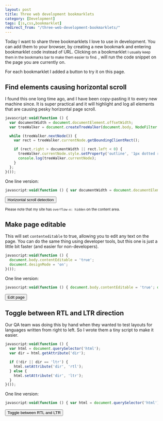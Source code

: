 ```yaml
---
layout: post
title: Three web development bookmarklets
category: [Development]
tags: [js,css,bookmarklet]
redirect_from: "/three-web-development-bookmarklets/"
---
```


Today I want to share three bookmarklets I love to use in development. You can add them to your browser, by creating a new bookmark and entering bookmarklet code instead of URL.
<label class="SideNote-trigger">Clicking on a bookmarklet</label>
<small class="SideNote">
I usually keep them in the bookmarks bar to make them easier to find.
</small>
, will run the code snippet on the page you are currently on.

For each bookmarklet I added a button to try it on this page.

<!--more-->

## Find elements causing horizontal scroll

I found this one long time ago, and I have been copy-pasting it to every new machine since. It is super practical and it will highlight and log all elements that are causing pesky horizontal page scroll.

```js
javascript:void(function () {
  var documentWidth = document.documentElement.offsetWidth;
  var treeWalker = document.createTreeWalker(document.body, NodeFilter.SHOW_ELEMENT);

  while (treeWalker.nextNode()) {
    var rect = treeWalker.currentNode.getBoundingClientRect();

    if (rect.right > documentWidth || rect.left < 0) {
      treeWalker.currentNode.style.setProperty('outline', '1px dotted red', 'important');
      console.log(treeWalker.currentNode);
    }
  };
}());
```

One line version:

```js
javascript:void(function () { var documentWidth = document.documentElement.offsetWidth; var treeWalker = document.createTreeWalker(document.body, NodeFilter.SHOW_ELEMENT); while (treeWalker.nextNode()) { var rect = treeWalker.currentNode.getBoundingClientRect(); if (rect.right > documentWidth || rect.left < 0) { treeWalker.currentNode.style.setProperty('outline', '1px dotted red', 'important'); console.log(treeWalker.currentNode); } }; }());
```

<button class="CommentForm-sendButton" onClick="javascript:void(function () { var documentWidth = document.documentElement.offsetWidth; var treeWalker = document.createTreeWalker(document.body, NodeFilter.SHOW_ELEMENT); while (treeWalker.nextNode()) { var rect = treeWalker.currentNode.getBoundingClientRect(); if (rect.right > documentWidth || rect.left < 0) { treeWalker.currentNode.style.setProperty('outline', '1px dotted red', 'important'); console.log(treeWalker.currentNode); } }; }());">Horizontal scroll detection</button>

<small class="Small">Please note that my site has `overflow-x: hidden` on the content area.</small>

## Make page editable

This will set `contenteditable` to true, allowing you to edit any text on the page. You can do the same thing using developer tools, but this one is just a little bit faster (and easier for non-developers).

```js
javascript:void(function () {
  document.body.contentEditable = 'true';
  document.designMode = 'on';
}());
```

One line version:

```js
javascript:void(function () { document.body.contentEditable = 'true'; document.designMode = 'on'; }());
```

<button class="CommentForm-sendButton" onClick="javascript:void(function () { document.body.contentEditable = 'true'; document.designMode = 'on'; }());">Edit page</button>

## Toggle between RTL and LTR direction

Our QA team was doing this by hand when they wanted to test layouts for languages written from right to left. So I wrote them a tiny script to make it easier.

```js
javascript:void(function () {
  var html = document.querySelector('html');
  var dir = html.getAttribute('dir');

  if (!dir || dir == 'ltr') {
    html.setAttribute('dir', 'rtl');
  } else {
    html.setAttribute('dir', 'ltr');
  }
}());
```

One line version:

```js
javascript:void(function () { var html = document.querySelector('html'); var dir = html.getAttribute('dir'); if (!dir || dir == 'ltr') { html.setAttribute('dir', 'rtl'); } else { html.setAttribute('dir', 'ltr'); } }());
```

<button class="CommentForm-sendButton" onClick="javascript:void(function () { var html = document.querySelector('html'); var dir = html.getAttribute('dir'); if (!dir || dir == 'ltr') { html.setAttribute('dir', 'rtl'); } else { html.setAttribute('dir', 'ltr'); } }());">Toggle between RTL and LTR</button>
